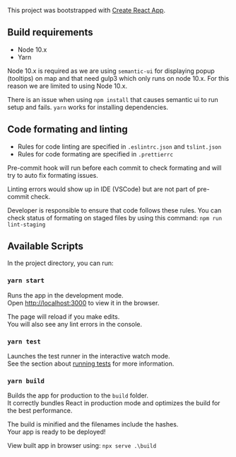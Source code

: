 This project was bootstrapped with [Create React App](https://github.com/facebook/create-react-app).

## Build requirements

- Node 10.x
- Yarn

Node 10.x is required as we are using `semantic-ui` for displaying popup (tooltips) on map and that need gulp3 which only runs on node 10.x. For this reason we are limited to using Node 10.x.

There is an issue when using `npm install` that causes semantic ui to run setup and fails. `yarn` works for installing dependencies.

## Code formating and linting

- Rules for code linting are specified in `.eslintrc.json` and `tslint.json`
- Rules for code formating are specified in `.prettierrc`

Pre-commit hook will run before each commit to check formating and will try to auto fix formating issues.

Linting errors would show up in IDE (VSCode) but are not part of pre-commit check.

Developer is responsible to ensure that code follows these rules. You can check status of formating on staged files by using this command: `npm run lint-staging`

## Available Scripts

In the project directory, you can run:

### `yarn start`

Runs the app in the development mode.<br />
Open [http://localhost:3000](http://localhost:3000) to view it in the browser.

The page will reload if you make edits.<br />
You will also see any lint errors in the console.

### `yarn test`

Launches the test runner in the interactive watch mode.<br />
See the section about [running tests](https://facebook.github.io/create-react-app/docs/running-tests) for more information.

### `yarn build`

Builds the app for production to the `build` folder.<br />
It correctly bundles React in production mode and optimizes the build for the best performance.

The build is minified and the filenames include the hashes.<br />
Your app is ready to be deployed!

View built app in browser using: `npx serve .\build`
